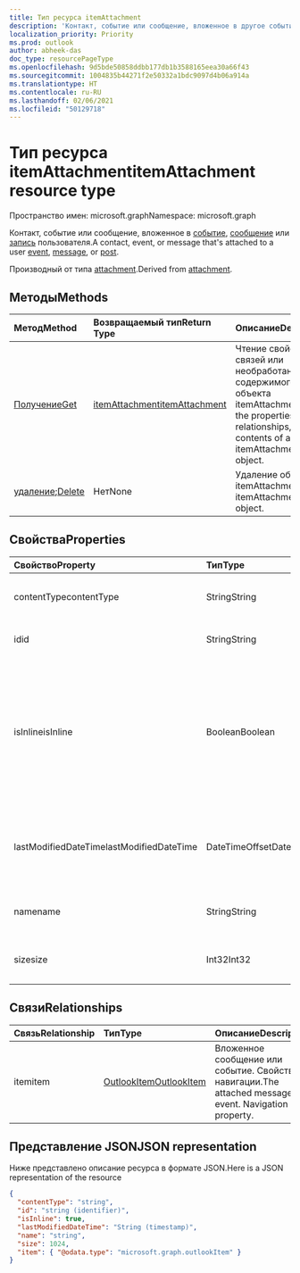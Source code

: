 ```yaml
---
title: Тип ресурса itemAttachment
description: 'Контакт, событие или сообщение, вложенное в другое событие, сообщение или запись.  '
localization_priority: Priority
ms.prod: outlook
author: abheek-das
doc_type: resourcePageType
ms.openlocfilehash: 9d5bde50858ddbb177db1b3588165eea30a66f43
ms.sourcegitcommit: 1004835b44271f2e50332a1bdc9097d4b06a914a
ms.translationtype: HT
ms.contentlocale: ru-RU
ms.lasthandoff: 02/06/2021
ms.locfileid: "50129718"
---
```

# <a name="itemattachment-resource-type"></a><span data-ttu-id="6996b-103">Тип ресурса itemAttachment</span><span class="sxs-lookup"><span data-stu-id="6996b-103">itemAttachment resource type</span></span>

<span data-ttu-id="6996b-104">Пространство имен: microsoft.graph</span><span class="sxs-lookup"><span data-stu-id="6996b-104">Namespace: microsoft.graph</span></span>

<span data-ttu-id="6996b-105">Контакт, событие или сообщение, вложенное в [событие](../resources/event.md), [сообщение](../resources/message.md) или [запись](../resources/post.md) пользователя.</span><span class="sxs-lookup"><span data-stu-id="6996b-105">A contact, event, or message that's attached to a user [event](../resources/event.md), [message](../resources/message.md), or [post](../resources/post.md).</span></span>  

<span data-ttu-id="6996b-106">Производный от типа [attachment](attachment.md).</span><span class="sxs-lookup"><span data-stu-id="6996b-106">Derived from [attachment](attachment.md).</span></span>

## <a name="methods"></a><span data-ttu-id="6996b-107">Методы</span><span class="sxs-lookup"><span data-stu-id="6996b-107">Methods</span></span>

| <span data-ttu-id="6996b-108">Метод</span><span class="sxs-lookup"><span data-stu-id="6996b-108">Method</span></span>       | <span data-ttu-id="6996b-109">Возвращаемый тип</span><span class="sxs-lookup"><span data-stu-id="6996b-109">Return Type</span></span>  |<span data-ttu-id="6996b-110">Описание</span><span class="sxs-lookup"><span data-stu-id="6996b-110">Description</span></span>|
|:---------------|:--------|:----------|
|[<span data-ttu-id="6996b-111">Получение</span><span class="sxs-lookup"><span data-stu-id="6996b-111">Get</span></span>](../api/attachment-get.md) | [<span data-ttu-id="6996b-112">itemAttachment</span><span class="sxs-lookup"><span data-stu-id="6996b-112">itemAttachment</span></span>](itemattachment.md) |<span data-ttu-id="6996b-113">Чтение свойств, связей или необработанного содержимого объекта itemAttachment.</span><span class="sxs-lookup"><span data-stu-id="6996b-113">Read the properties, relationships, or raw contents of an itemAttachment object.</span></span>|
|<span data-ttu-id="6996b-114">[удаление](../api/attachment-delete.md);</span><span class="sxs-lookup"><span data-stu-id="6996b-114">[Delete](../api/attachment-delete.md)</span></span> | <span data-ttu-id="6996b-115">Нет</span><span class="sxs-lookup"><span data-stu-id="6996b-115">None</span></span> |<span data-ttu-id="6996b-116">Удаление объекта itemAttachment.</span><span class="sxs-lookup"><span data-stu-id="6996b-116">Delete itemAttachment object.</span></span> |

## <a name="properties"></a><span data-ttu-id="6996b-117">Свойства</span><span class="sxs-lookup"><span data-stu-id="6996b-117">Properties</span></span>
| <span data-ttu-id="6996b-118">Свойство</span><span class="sxs-lookup"><span data-stu-id="6996b-118">Property</span></span>     | <span data-ttu-id="6996b-119">Тип</span><span class="sxs-lookup"><span data-stu-id="6996b-119">Type</span></span>   |<span data-ttu-id="6996b-120">Описание</span><span class="sxs-lookup"><span data-stu-id="6996b-120">Description</span></span>|
|:---------------|:--------|:----------|
|<span data-ttu-id="6996b-121">contentType</span><span class="sxs-lookup"><span data-stu-id="6996b-121">contentType</span></span>|<span data-ttu-id="6996b-122">String</span><span class="sxs-lookup"><span data-stu-id="6996b-122">String</span></span>|<span data-ttu-id="6996b-123">Тип контента этого вложения.</span><span class="sxs-lookup"><span data-stu-id="6996b-123">The content type of the attachment.</span></span>|
|<span data-ttu-id="6996b-124">id</span><span class="sxs-lookup"><span data-stu-id="6996b-124">id</span></span>|<span data-ttu-id="6996b-125">String</span><span class="sxs-lookup"><span data-stu-id="6996b-125">String</span></span>| <span data-ttu-id="6996b-126">Идентификатор вложения.</span><span class="sxs-lookup"><span data-stu-id="6996b-126">The attachment ID.</span></span>|
|<span data-ttu-id="6996b-127">isInline</span><span class="sxs-lookup"><span data-stu-id="6996b-127">isInline</span></span>|<span data-ttu-id="6996b-128">Boolean</span><span class="sxs-lookup"><span data-stu-id="6996b-128">Boolean</span></span>|<span data-ttu-id="6996b-129">Значение true указывает, что вложение является встроенным, например внедренным изображением в теле элемента.</span><span class="sxs-lookup"><span data-stu-id="6996b-129">Set to true if the attachment is inline, such as an embedded image within the body of the item.</span></span>|
|<span data-ttu-id="6996b-130">lastModifiedDateTime</span><span class="sxs-lookup"><span data-stu-id="6996b-130">lastModifiedDateTime</span></span>|<span data-ttu-id="6996b-131">DateTimeOffset</span><span class="sxs-lookup"><span data-stu-id="6996b-131">DateTimeOffset</span></span>|<span data-ttu-id="6996b-132">Время и дата последнего изменения вложения.</span><span class="sxs-lookup"><span data-stu-id="6996b-132">The last time and date that the attachment was modified.</span></span>|
|<span data-ttu-id="6996b-133">name</span><span class="sxs-lookup"><span data-stu-id="6996b-133">name</span></span>|<span data-ttu-id="6996b-134">String</span><span class="sxs-lookup"><span data-stu-id="6996b-134">String</span></span>|<span data-ttu-id="6996b-135">Отображаемое имя вложения.</span><span class="sxs-lookup"><span data-stu-id="6996b-135">The display name of the attachment.</span></span>|
|<span data-ttu-id="6996b-136">size</span><span class="sxs-lookup"><span data-stu-id="6996b-136">size</span></span>|<span data-ttu-id="6996b-137">Int32</span><span class="sxs-lookup"><span data-stu-id="6996b-137">Int32</span></span>|<span data-ttu-id="6996b-138">Размер вложения в байтах.</span><span class="sxs-lookup"><span data-stu-id="6996b-138">The size in bytes of the attachment.</span></span>|

## <a name="relationships"></a><span data-ttu-id="6996b-139">Связи</span><span class="sxs-lookup"><span data-stu-id="6996b-139">Relationships</span></span>
| <span data-ttu-id="6996b-140">Связь</span><span class="sxs-lookup"><span data-stu-id="6996b-140">Relationship</span></span> | <span data-ttu-id="6996b-141">Тип</span><span class="sxs-lookup"><span data-stu-id="6996b-141">Type</span></span>   |<span data-ttu-id="6996b-142">Описание</span><span class="sxs-lookup"><span data-stu-id="6996b-142">Description</span></span>|
|:---------------|:--------|:----------|
|<span data-ttu-id="6996b-143">item</span><span class="sxs-lookup"><span data-stu-id="6996b-143">item</span></span>|[<span data-ttu-id="6996b-144">OutlookItem</span><span class="sxs-lookup"><span data-stu-id="6996b-144">OutlookItem</span></span>](outlookitem.md)|<span data-ttu-id="6996b-p101">Вложенное сообщение или событие. Свойство навигации.</span><span class="sxs-lookup"><span data-stu-id="6996b-p101">The attached message or event. Navigation property.</span></span>|

## <a name="json-representation"></a><span data-ttu-id="6996b-147">Представление JSON</span><span class="sxs-lookup"><span data-stu-id="6996b-147">JSON representation</span></span>

<span data-ttu-id="6996b-148">Ниже представлено описание ресурса в формате JSON.</span><span class="sxs-lookup"><span data-stu-id="6996b-148">Here is a JSON representation of the resource</span></span>

<!--{
  "blockType": "resource",
  "optionalProperties": [
    "item"
  ],
  "baseType": "microsoft.graph.attachment",
  "keyProperty":"id",
  "@odata.type": "microsoft.graph.itemAttachment",
  "@odata.annotations": [
    {
      "property": "item",
      "capabilities": {
        "changeTracking": false,
        "deletable": false,
        "insertable": false,
        "searchable": false,
        "updatable": false
      }
    }
  ]
}-->

```json
{
  "contentType": "string",
  "id": "string (identifier)",
  "isInline": true,
  "lastModifiedDateTime": "String (timestamp)",
  "name": "string",
  "size": 1024,
  "item": { "@odata.type": "microsoft.graph.outlookItem" }
}

```
<!-- uuid: 8fcb5dbc-d5aa-4681-8e31-b001d5168d79
2015-10-25 14:57:30 UTC -->
<!-- {
  "type": "#page.annotation",
  "description": "itemAttachment resource",
  "keywords": "",
  "section": "documentation",
  "tocPath": ""
}-->

